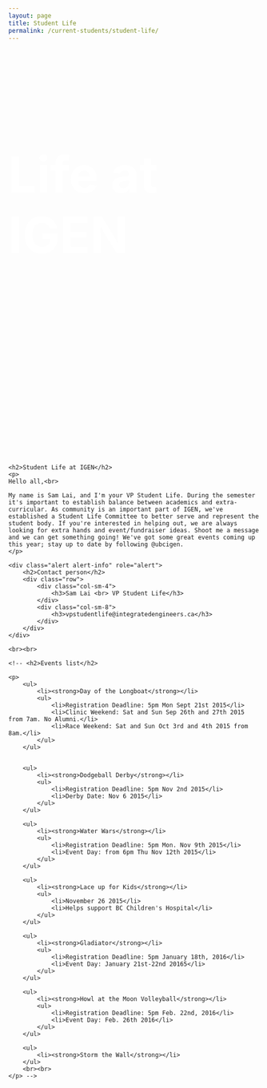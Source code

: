 ```yaml
---
layout: page
title: Student Life
permalink: /current-students/student-life/
---
```


<div class="container-fluid lifepicture" style="height:800px">
	<div class="container">
		<br><br><br>
		<h2 style="color:white;font-size:100px">Life at IGEN</h2>
	</div>
</div>
<br>

<div class="container">

	<h2>Student Life at IGEN</h2>
	<p>
	Hello all,<br>

	My name is Sam Lai, and I'm your VP Student Life. During the semester it's important to establish balance between academics and extra-curricular. As community is an important part of IGEN, we've established a Student Life Committee to better serve and represent the student body. If you're interested in helping out, we are always looking for extra hands and event/fundraiser ideas. Shoot me a message and we can get something going! We've got some great events coming up this year; stay up to date by following @ubcigen.
	</p>

	<div class="alert alert-info" role="alert">
		<h2>Contact person</h2>
		<div class="row">
			<div class="col-sm-4">
				<h3>Sam Lai <br> VP Student Life</h3>			
			</div>
			<div class="col-sm-8">
				<h3>vpstudentlife@integratedengineers.ca</h3>
			</div>
		</div>
	</div>

	<br><br>

	<!-- <h2>Events list</h2>

	<p>
		<ul>
			<li><strong>Day of the Longboat</strong></li>
			<ul>
				<li>Registration Deadline: 5pm Mon Sept 21st 2015</li>
				<li>Clinic Weekend: Sat and Sun Sep 26th and 27th 2015 from 7am. No Alumni.</li>
				<li>Race Weekend: Sat and Sun Oct 3rd and 4th 2015 from 8am.</li>
			</ul>
		</ul>


		<ul>
			<li><strong>Dodgeball Derby</strong></li>
			<ul>
				<li>Registration Deadline: 5pm Nov 2nd 2015</li>
				<li>Derby Date: Nov 6 2015</li>
			</ul>
		</ul>		

	    <ul>
			<li><strong>Water Wars</strong></li>
			<ul>
				<li>Registration Deadline: 5pm Mon. Nov 9th 2015</li>
				<li>Event Day: from 6pm Thu Nov 12th 2015</li>
			</ul>
		</ul>

		<ul>
			<li><strong>Lace up for Kids</strong></li>
			<ul>
				<li>November 26 2015</li>
				<li>Helps support BC Children's Hospital</li>
			</ul>
		</ul>

		<ul>
			<li><strong>Gladiator</strong></li>
			<ul>
				<li>Registration Deadline: 5pm January 18th, 2016</li>
				<li>Event Day: January 21st-22nd 20165</li>
			</ul>
		</ul>

		<ul>
			<li><strong>Howl at the Moon Volleyball</strong></li>
			<ul>
				<li>Registration Deadline: 5pm Feb. 22nd, 2016</li>
				<li>Event Day: Feb. 26th 2016</li>
			</ul>
		</ul>

		<ul>
			<li><strong>Storm the Wall</strong></li>
		</ul>
		<br><br>
	</p> -->




</div>
